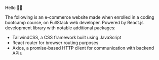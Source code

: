 Hello 👋🏻

The following is an e-commerce website made when enrolled in a coding bootcamp course, on FullStack web developer. Powered by React.js development library with notable additional packages:
- TailwindCSS, a CSS framework built using JavaScript
- React router for browser routing purposes
- Axios, a promise-based HTTP client for communication with backend APIs
